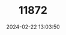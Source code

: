 ---
title: "11872"
category: "Letomola contorta"
draft: false
date: 2024-02-22 13:03:50
languages:
  English: ["Contorted Pinwheel Snail"]
---